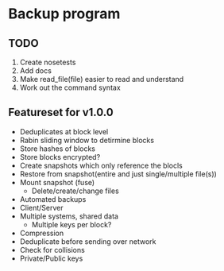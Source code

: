 Backup program
==============
TODO
----
1. Create nosetests
2. Add docs
3. Make read_file(file) easier to read and understand
4. Work out the command syntax

Featureset for v1.0.0
----
* Deduplicates at block level
* Rabin sliding window to detirmine blocks
* Store hashes of blocks
* Store blocks encrypted?
* Create snapshots which only reference the blocls
* Restore from snapshot(entire and just single/multiple file(s))
* Mount snapshot (fuse)
    * Delete/create/change files
* Automated backups
* Client/Server
* Multiple systems, shared data
    * Multiple keys per block?
* Compression
* Deduplicate before sending over network
* Check for collisions
* Private/Public keys

